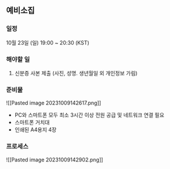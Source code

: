 ## 예비소집

### 일정
10월 23일 (일) 19:00 ~ 20:30 (KST)

### 해야할 일
1. 신분증 사본 제출 (사진, 성명. 생년월일 외 개인정보 가림)

### 준비물
![[Pasted image 20231009142617.png]]
* PC와 스마트폰 모두 최소 3시간 이상 전원 공급 및 네트워크 연결 필요
* 스마트폰 거치대
*  인쇄된 A4용지 4장

### 프로세스
![[Pasted image 20231009142902.png]]



